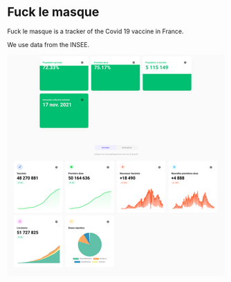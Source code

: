 # Fuck le masque

Fuck le masque is a tracker of the Covid 19 vaccine in France.

We use data from the INSEE.

![Screenshot](screenshot.png)
